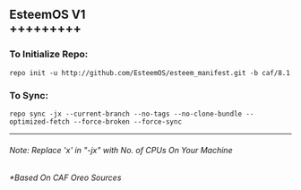 <h2><b>EsteemOS V1 </b><br>
<b>+++++++++</b><br></h2>
<h3>To Initialize Repo:</h3>
<code>repo init -u http://github.com/EsteemOS/esteem_manifest.git -b caf/8.1</code>
<h3>To Sync:</h3>
<code>repo sync -jx --current-branch --no-tags --no-clone-bundle --optimized-fetch --force-broken --force-sync</code><br>
<hr>
<h6>Note: Replace 'x' in "-jx" with No. of CPUs On Your Machine</h6>
<h6>*Based On CAF Oreo Sources</h6>
